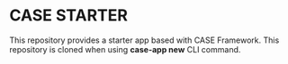 # CASE STARTER

This repository provides a starter app based with CASE Framework. This repository is cloned when using **case-app new** CLI command.
